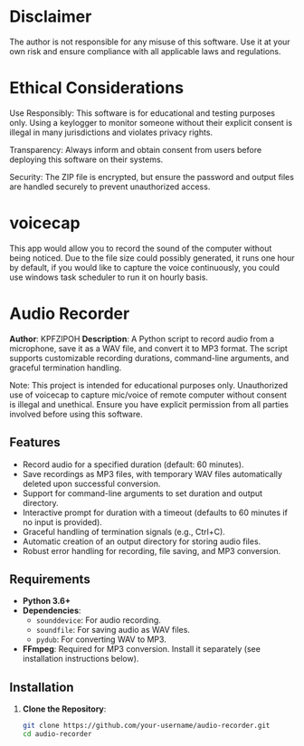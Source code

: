# Disclaimer
The author is not responsible for any misuse of this software. Use it at your own risk and ensure compliance with all applicable laws and regulations.

# Ethical Considerations
Use Responsibly: This software is for educational and testing purposes only. Using a keylogger to monitor someone without their explicit consent is illegal in many jurisdictions and violates privacy rights.

Transparency: Always inform and obtain consent from users before deploying this software on their systems.

Security: The ZIP file is encrypted, but ensure the password and output files are handled securely to prevent unauthorized access.

# voicecap
This app would allow you to record the sound of the computer without being noticed.  Due to the file size could possibly generated, it runs one hour by default, if you would like to capture the voice continuously,  you could use windows task scheduler to run it on hourly basis.
# Audio Recorder

**Author**: KPFZIPOH
**Description**: A Python script to record audio from a microphone, save it as a WAV file, and convert it to MP3 format. The script supports customizable recording durations, command-line arguments, and graceful termination handling.

Note: This project is intended for educational purposes only. Unauthorized use of voicecap to capture mic/voice of remote computer without consent is illegal and unethical. Ensure you have explicit permission from all parties involved before using this software.

## Features
- Record audio for a specified duration (default: 60 minutes).
- Save recordings as MP3 files, with temporary WAV files automatically deleted upon successful conversion.
- Support for command-line arguments to set duration and output directory.
- Interactive prompt for duration with a timeout (defaults to 60 minutes if no input is provided).
- Graceful handling of termination signals (e.g., Ctrl+C).
- Automatic creation of an output directory for storing audio files.
- Robust error handling for recording, file saving, and MP3 conversion.

## Requirements
- **Python 3.6+**
- **Dependencies**:
  - `sounddevice`: For audio recording.
  - `soundfile`: For saving audio as WAV files.
  - `pydub`: For converting WAV to MP3.
- **FFmpeg**: Required for MP3 conversion. Install it separately (see installation instructions below).

## Installation

1. **Clone the Repository**:
   ```bash
   git clone https://github.com/your-username/audio-recorder.git
   cd audio-recorder
